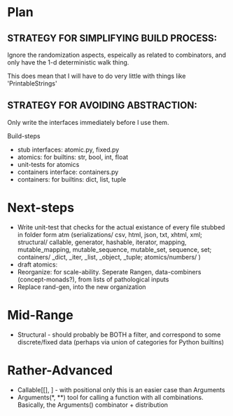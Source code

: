 Plan
==========

STRATEGY FOR SIMPLIFYING BUILD PROCESS:
-----------------------------------------
Ignore the randomization aspects, espeically as related to combinators, and only have the 1-d deterministic walk thing.

This does mean that I will have to do very little with things like 'PrintableStrings'

STRATEGY FOR AVOIDING ABSTRACTION:
------------------------------------
Only write the interfaces immediately before I use them.

Build-steps
* stub interfaces: atomic.py, fixed.py
* atomics: for builtins: str, bool, int, float
* unit-tests for atomics
* containers interface: containers.py
* containers: for builtins: dict, list, tuple



Next-steps
=============
* Write unit-test that checks for the actual existance of every file stubbed in folder form atm (serializations/ csv, html, json, txt, xhtml, xml; structural/ callable, generator, hashable, iterator, mapping, mutable_mapping, mutable_sequence, mutable_set, sequence, set; containers/ _dict, _iter, _list, _object, _tuple; atomics/numbers/ )
* draft atomics:
* Reorganize: for scale-ability. Seperate Rangen, data-combiners (concept-monads?), from lists of pathological inputs
* Replace rand-gen, into the new organization


Mid-Range
=============
* Structural - should probably be BOTH a filter, and correspond to some discrete/fixed data (perhaps via union of categories for Python builtins)


Rather-Advanced
=================
* Callable[[], ] - with positional only this is an easier case than Arguments
* Arguments(*, **) tool for calling a function with all combinations. Basically, the Arguments() combinator + distribution


